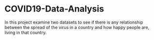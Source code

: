 # COVID19-Data-Analysis
In this project  examine two datasets to see if there is any relationship between the spread of the virus in a country and how happy people are, living in that country.

